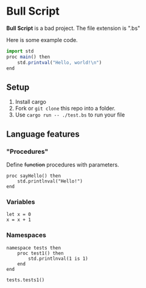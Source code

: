 # Bull Script
**Bull Script** is a bad project.
The file extension is ".bs"

Here is some example code.

```js
import std
proc main() then
    std.printval("Hello, world!\n")
end
```

## Setup

1. Install cargo
2. Fork or `git clone` this repo into a folder.
3. Use `cargo run -- ./test.bs` to run your file

## Language features

### "Procedures"
Define ~~function~~ procedures with parameters.
```
proc sayHello() then
    std.printlnval("Hello!")
end
```
### Variables
```
let x = 0
x = x + 1
```
### Namespaces
```
namespace tests then
    proc test1() then
        std.printlnval(1 is 1)
    end
end

tests.tests1()
```